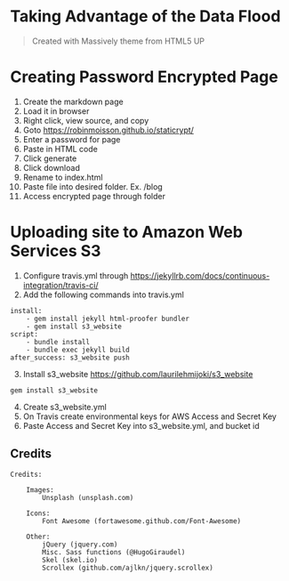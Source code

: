 # Taking Advantage of the Data Flood
> Created with Massively theme from HTML5 UP

# Creating Password Encrypted Page

1. Create the markdown page
2. Load it in browser
3. Right click, view source, and copy
4. Goto https://robinmoisson.github.io/staticrypt/
5. Enter a password for page
6. Paste in HTML code
7. Click generate
8. Click download
9. Rename to index.html
10. Paste file into desired folder. Ex. /blog
11. Access encrypted page through folder

# Uploading site to Amazon Web Services S3

1. Configure travis.yml through https://jekyllrb.com/docs/continuous-integration/travis-ci/
2. Add the following commands into travis.yml
```
install: 
    - gem install jekyll html-proofer bundler
    - gem install s3_website
script: 
    - bundle install
    - bundle exec jekyll build
after_success: s3_website push
```
3. Install s3_website https://github.com/laurilehmijoki/s3_website
```
gem install s3_website
```
4. Create s3_website.yml
5. On Travis create environmental keys for AWS Access and Secret Key
6. Paste Access and Secret Key into s3_website.yml, and bucket id

## Credits
```
Credits:

	Images:
		Unsplash (unsplash.com)

	Icons:
		Font Awesome (fortawesome.github.com/Font-Awesome)

	Other:
		jQuery (jquery.com)
		Misc. Sass functions (@HugoGiraudel)
		Skel (skel.io)
		Scrollex (github.com/ajlkn/jquery.scrollex)
```
